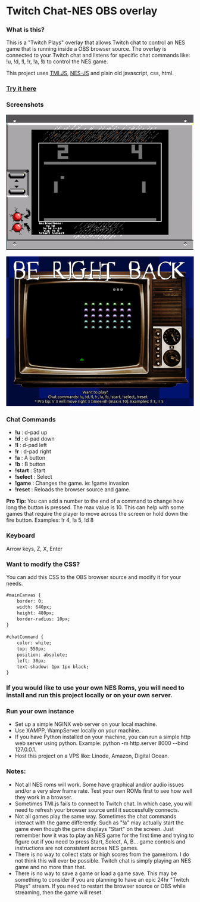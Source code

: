 # Twitch Chat-NES OBS overlay

### What is this?

This is a "Twitch Plays" overlay that allows Twitch chat to control an NES game that is running inside a OBS browser
source. The overlay is connected to your Twitch chat and listens for specific chat commands like: !u, !d, !l, !r, !a, !b
to control the NES game.

This project uses [TMI.JS](https://tmijs.com/), [NES-JS](https://github.com/takahirox/nes-js) and plain old javascript,
css, html.

### [Try it here](https://twitch-chat-nes.pages.dev/)

### Screenshots

![sample1](https://github.com/teklynk/twitch_chat_nes/blob/main/screenshots/screen2.png?raw=true)

![sample1](https://github.com/teklynk/twitch_chat_nes/blob/main/screenshots/screen1.png?raw=true)

### Chat Commands

- **!u** : d-pad up
- **!d** : d-pad down
- **!l** : d-pad left
- **!r** : d-pad right
- **!a** : A button
- **!b** : B button
- **!start** : Start
- **!select** : Select
- **!game** : Changes the game. ie: !game invasion
- **!reset** : Reloads the browser source and game.

**Pro Tip:** You can add a number to the end of a command to change how long the button is pressed. The max value is 10.
This can help with some games that require the player to move across the screen or hold down the fire button.
Examples: !r 4, !a 5, !d 8

### Keyboard

Arrow keys, Z, X, Enter

### Want to modify the CSS?

You can add this CSS to the OBS browser source and modify it for your needs.

```
#mainCanvas {
    border: 0;
    width: 640px;
    height: 480px;
    border-radius: 10px;
}

#chatCommand {
    color: white; 
    top: 550px;
    position: absolute;
    left: 30px;
    text-shadow: 1px 1px black;
}
```

### If you would like to use your own NES Roms, you will need to install and run this project locally or on your own server.

### Run your own instance

- Set up a simple NGINX web server on your local machine.
- Use XAMPP, WampServer locally on your machine.
- If you have Python installed on your machine, you can run a simple http web server using python. Example: python -m
  http.server 8000 --bind 127.0.0.1.
- Host this project on a VPS like: Linode, Amazon, Digital Ocean.

### Notes:

- Not all NES roms will work. Some have graphical and/or audio issues and/or a very slow frame rate. Test your own ROMs
  first to see how well they work in a browser.
- Sometimes TMI.js fails to connect to Twitch chat. In which case, you will need to refresh your browser source until it
  successfully connects.
- Not all games play the same way. Sometimes the chat commands interact with the game differently. Such as "!a" may
  actually start the game even though the game displays "Start" on the screen. Just remember how it was to play an NES game for the first time and trying to figure out if
  you need to press Start, Select, A, B... game controls and instructions are not consistent across NES games.
- There is no way to collect stats or high scores from the game/rom. I do not think this will ever be possible. Twitch
  chat is simply playing an NES game and no more than that.
- There is no way to save a game or load a game save. This may be something to consider if you are planning to have an
  epic 24hr "Twitch Plays" stream. If you need to restart the browser source or OBS while streaming, then the game will
  reset.